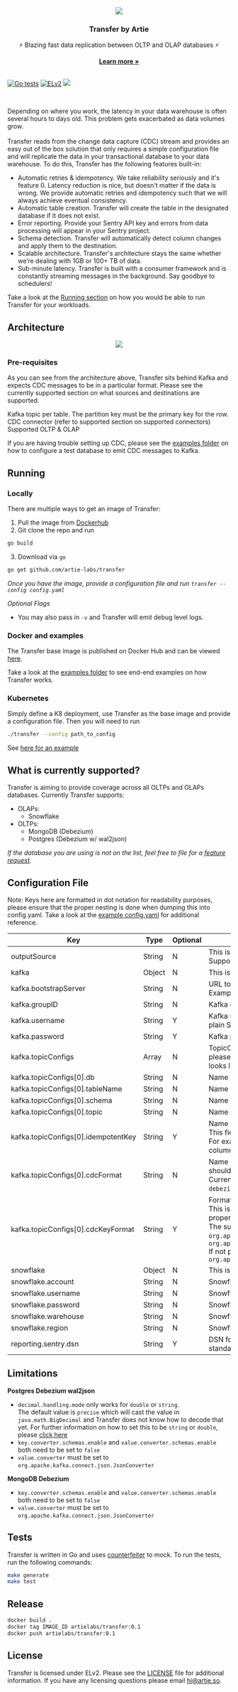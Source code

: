 <div align="center">
  <img src="https://user-images.githubusercontent.com/4412200/201717557-17c79b66-2303-4141-bea2-87382fb02613.png" />
  <h3>Transfer by Artie</h3>
  <p>⚡️ Blazing fast data replication between OLTP and OLAP databases ⚡️</p>
  <b><a target="_blank" href="https://artie.so" >Learn more »</a></b>
</div>
<br/>

[![Go tests](https://github.com/artie-labs/transfer/actions/workflows/gha-go-test.yml/badge.svg)](https://github.com/artie-labs/transfer/actions/workflows/gha-go-test.yml) [![ELv2](https://user-images.githubusercontent.com/4412200/201544613-a7197bc4-8b61-4fc5-bf09-68ee10133fd7.svg)](https://github.com/artie-labs/transfer/blob/master/LICENSE.txt) [<img src="https://img.shields.io/badge/slack-@artie-blue.svg?logo=slack">](https://join.slack.com/t/artie-labs/shared_invite/zt-1k28i8nja-W7G24qrRcJKeySDFLecFUg) 

<br/>

Depending on where you work, the latency in your data warehouse is often several hours to days old. This problem gets exacerbated as data volumes grow. <br/><br/>
Transfer reads from the change data capture (CDC) stream and provides an easy out of the box solution that only requires a simple configuration file and will replicate the data in your transactional database to your data warehouse. To do this, Transfer has the following features built-in:

- Automatic retries & idempotency. We take reliability seriously and it's feature 0. Latency reduction is nice, but doesn't matter if the data is wrong. We provide automatic retries and idempotency such that we will always achieve eventual consistency.
- Automatic table creation. Transfer will create the table in the designated database if it does not exist.
- Error reporting. Provide your Sentry API key and errors from data processing will appear in your Sentry project.
- Schema detection. Transfer will automatically detect column changes and apply them to the destination.
- Scalable architecture. Transfer's architecture stays the same whether we’re dealing with  1GB or 100+ TB of data.
- Sub-minute latency. Transfer is built with a consumer framework and is constantly streaming messages in the background. Say goodbye to schedulers!

Take a look at the [Running section](#running) on how you would be able to run Transfer for your workloads.

## Architecture
<div align="center">
  <img src="https://user-images.githubusercontent.com/4412200/201719978-d9659515-6305-440f-b14a-f5d577a15457.png"/>
</div>

### Pre-requisites
As you can see from the architecture above, Transfer sits behind Kafka and expects CDC messages to be in a particular format. Please see the currently supported section on what sources and destinations are supported.

Kafka topic per table. The partition key must be the primary key for the row.
CDC connector (refer to supported section on supported connectors)
Supported OLTP & OLAP

If you are having trouble setting up CDC, please see the [examples folder](https://github.com/artie-labs/transfer/tree/master/examples) on how to configure a test database to emit CDC messages to Kafka.

## <a name="running"></a>Running

### Locally
There are multiple ways to get an image of Transfer:
1. Pull the image from [Dockerhub](https://hub.docker.com/r/artielabs/transfer)
1. Git clone the repo and run 
```sh
go build
```
3. Download via `go`
```sh
go get github.com/artie-labs/transfer
```

_Once you have the image, provide a configuration file and run `transfer --config config.yaml`_

_Optional Flags_
* You may also pass in `-v` and Transfer will emit debug level logs.


### Docker and examples

The Transfer base image is published on Docker Hub and can be viewed [here](https://hub.docker.com/r/artielabs/transfer). 

Take a look at the [examples folder](https://github.com/artie-labs/transfer/tree/master/examples) to see end-end examples on how Transfer works.

### Kubernetes
Simply define a K8 deployment, use Transfer as the base image and provide a configuration file. Then you will need to run 
```sh
./transfer --config path_to_config
```

See [here for an example](https://github.com/artie-labs/transfer/blob/master/examples/mongodb/Dockerfile) 

## What is currently supported?
Transfer is aiming to provide coverage across all OLTPs and OLAPs databases. Currently Transfer supports:

- OLAPs:
    - Snowflake
- OLTPs:
    - MongoDB (Debezium)
    - Postgres (Debezium w/ wal2json)

_If the database you are using is not on the list, feel free to file for a [feature request](https://github.com/artie-labs/transfer/issues/new)._

## Configuration File

Note: Keys here are formatted in dot notation for readability purposes, please ensure that the proper nesting is done when dumping this into config.yaml. Take a look at the [example config.yaml](https://github.com/artie-labs/transfer/blob/master/examples/mongodb/config.yaml) for additional reference. 

| Key| Type | Optional | Description |
| ------------ | --- | - | ---------------------|
| outputSource | String | N | This is the destination. <br/> Supported values are currently: `snowflake`, `test` |
| kafka | Object | N | This is the parent object, please see below |
| kafka.bootstrapServer | String | N | URL to the Kafka server, including the port number. Example: `localhost:9092` |
| kafka.groupID | String | N | Kafka consumer group ID |
| kafka.username | String | Y | Kafka username (Transfer currently only supports plain SASL or no auth) |
| kafka.password | String | Y | Kafka password |
| kafka.topicConfigs | Array | N | TopicConfigs is an array of TopicConfig objects, please see below on what each topicConfig object looks like. |
| kafka.topicConfigs[0].db | String | N | Name of the database in Snowflake |
| kafka.topicConfigs[0].tableName | String | N | Name of the table in Snowflake |
| kafka.topicConfigs[0].schema | String | N | Name of the schema in Snowflake |
| kafka.topicConfigs[0].topic | String | N | Name of the Kafka topic |
| kafka.topicConfigs[0].idempotentKey | String | Y | Name of the column that is used for idempotency. This field is highly recommended. <br/> For example: `updated_at` or another timestamp column. |
| kafka.topicConfigs[0].cdcFormat | String | N | Name of the CDC connector (thus format) we should be expecting to parse against. <br/> Currently, the supported values are: `debezium.postgres.wal2json`, `debezium.mongodb` |
| kafka.topicConfigs[0].cdcKeyFormat | String | Y | Format for what Kafka Connect will the key to be. This is called `key.converter` in the Kafka Connect properties file. <br/> The supported values are: `org.apache.kafka.connect.storage.StringConverter`, `org.apache.kafka.connect.json.JsonConverter` <br/> If not provided, the default value will be `org.apache.kafka.connect.storage.StringConverter`|
| snowflake | Object | N | This is the parent object, please see below |
| snowflake.account | String | N | Snowflake Account ID |
| snowflake.username | String | N | Snowflake username |
| snowflake.password | String | N | Snowflake password |
| snowflake.warehouse | String | N | Snowflake warehouse name |
| snowflake.region | String | N | Snowflake region |
| reporting.sentry.dsn | String| Y | DSN for Sentry alerts. If blank, will just go to standard out. |

## Limitations
**Postgres Debezium wal2json** <br/>
* `decimal.handling.mode` only works for `double` or `string`.<br/>
The default value is `precise` which will cast the value in `java.math.BigDecimal` and Transfer does not know how to decode that yet.
For further information on how to set this to be `string` or `double`, please [click here](https://docs.confluent.io/cloud/current/connectors/cc-postgresql-cdc-source-debezium.html#connector-details)
* `key.converter.schemas.enable` and `value.converter.schemas.enable` both need to be set to `false`
* `value.converter` must be set to `org.apache.kafka.connect.json.JsonConverter`


**MongoDB Debezium** <br/>
* `key.converter.schemas.enable` and `value.converter.schemas.enable` both need to be set to `false`
* `value.converter` must be set to `org.apache.kafka.connect.json.JsonConverter`

## Tests
Transfer is written in Go and uses [counterfeiter](https://github.com/maxbrunsfeld/counterfeiter) to mock. 
To run the tests, run the following commands:

```sh
make generate
make test
```

## Release

```sh
docker build .
docker tag IMAGE_ID artielabs/transfer:0.1
docker push artielabs/transfer:0.1
```


## License

Transfer is licensed under ELv2. Please see the [LICENSE](https://github.com/artie-labs/transfer/blob/master/LICENSE.txt) file for additional information. If you have any licensing questions please email hi@artie.so.
